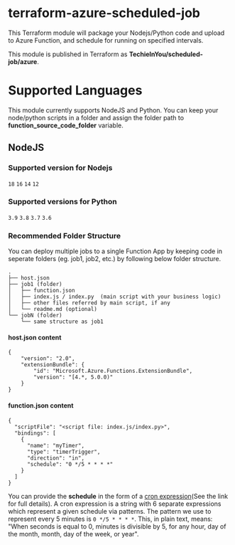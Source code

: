 # terraform-azure-scheduled-job
This Terraform module will package your Nodejs/Python code and upload to Azure Function, and schedule for running on specified intervals.  

This module is published in Terraform as **TechieInYou/scheduled-job/azure**.   

# Supported Languages
This module currently supports NodeJS and Python.  You can keep your node/python scripts in a folder and assign the folder path to **function_source_code_folder** variable. 

## NodeJS

### Supported version for Nodejs
  `18` `16` `14` `12`

### Supported versions for Python
  `3.9` `3.8` `3.7` `3.6`

### Recommended Folder Structure
You can deploy multiple jobs to a single Function App by keeping code in seperate folders  (eg. job1, job2, etc.) by following below folder structure.  
```
.
├── host.json
├── job1 (folder)
│   ├── function.json
│   ├── index.js / index.py  (main script with your business logic)
│   ├── other files referred by main script, if any
│   └── readme.md (optional)
└── jobN (folder)
    └── same structure as job1
```

#### host.json content

```
{
    "version": "2.0",
    "extensionBundle": {
        "id": "Microsoft.Azure.Functions.ExtensionBundle",
        "version": "[4.*, 5.0.0)"
    }
}
```

#### function.json content

```
{
  "scriptFile": "<script file: index.js/index.py>",
  "bindings": [
    {
      "name": "myTimer",
      "type": "timerTrigger",
      "direction": "in",
      "schedule": "0 */5 * * * *"
    }
  ]
}
```
You can provide the **schedule** in the form of a [cron expression](https://en.wikipedia.org/wiki/Cron#CRON_expression)(See the link for full details). A cron expression is a string with 6 separate expressions which represent a given schedule via patterns. The pattern we use to represent every 5 minutes is `0 */5 * * * *`. This, in plain text, means: "When seconds is equal to 0, minutes is divisible by 5, for any hour, day of the month, month, day of the week, or year".
